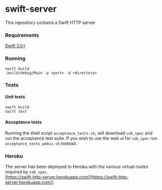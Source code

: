 # swift-server

This repository contains a Swift HTTP server

### Requirements
[Swift 3.0+](https://swift.org/download/#releases)

### Running
```
swift build
.build/debug/Main -p <port> -d <directory>
```

### Tests
#### Unit tests 
```
swift build
swift test
```

#### Acceptance tests

Running the shell script `acceptance_tests.sh`, will download `cob_spec` and
run the acceptance test suite. If you wish to use the web ui for `cob_spec` run
`acceptance_tests_webui.sh` instead.

### Heroku 
The server has been deployed to Heroku with the various virtual routes required
by `cob_spec`.  
[https://swift-http-server.herokuapp.com/](https://swift-http-server.herokuapp.com/)
